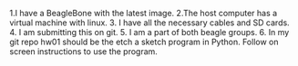 1.I have a BeagleBone with the latest image.
2.The host computer has a virtual machine with linux.
3. I have all the necessary cables and SD cards.
4. I am submitting this on git.
5. I am a part of both beagle groups.
6. In my git repo hw01 should be the etch a sketch program in Python. Follow on screen instructions to use the program.
